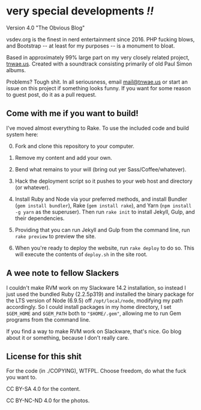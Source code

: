 # very special developments _!!_

Version 4.0 "The Obvious Blog"

vsdev.org is the finest in nerd entertainment since 2016.  PHP fucking
blows, and Bootstrap -- at least for my purposes -- is a monument to
bloat.

Based in approximately 99% large part on my very closely related
project, [tnwae.us](//github.com/tnwae/tnwae.us).  Created with a
soundtrack consisting primarily of old Paul Simon albums.

Problems?  Tough shit.  In all seriousness, email <mail@tnwae.us> or
start an issue on this project if something looks funny.  If you want
for some reason to guest post, do it as a pull request.

## Come with me if you want to build!

I've moved almost everything to Rake.  To use the included code and
build system here:

0.  Fork and clone this repository to your computer.

1.  Remove my content and add your own.

2.  Bend what remains to your will (bring out yer Sass/Coffee/whatever).

3.  Hack the deployment script so it pushes to your web host and
    directory (or whatever).

4.  Install Ruby and Node via your preferred methods, and install
    Bundler (`gem install bundler`), Rake (`gem install rake`), and Yarn
    (`npm install -g yarn` as the superuser).  Then run `rake init` to
    install Jekyll, Gulp, and their dependencies.

5.  Providing that you can run Jekyll and Gulp from the command line,
    run `rake preview` to preview the site.

6.  When you're ready to deploy the website, run `rake deploy` to do so.
    This will execute the contents of `deploy.sh` in the site root.

## A wee note to fellow Slackers

I couldn't make RVM work on my Slackware 14.2 installation, so instead I
just used the bundled Ruby (2.2.5p319) and installed the binary package
for the LTS version of Node (6.9.5) off `/opt/local/node`, modifying my
path accordingly.  So I could install packages in my home directory, I
set `$GEM_HOME` and `$GEM_PATH` both to `"$HOME/.gem"`, allowing me to run
Gem programs from the command line.

If you find a way to make RVM work on Slackware, that's nice.  Go blog
about it or something, because I don't really care.

## License for this shit

For the code (in ./COPYING), WTFPL.  Choose freedom, do what the fuck
you want to.

CC BY-SA 4.0 for the content.

CC BY-NC-ND 4.0 for the photos.

